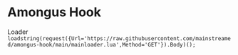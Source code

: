 # Amongus Hook

Loader
`loadstring(request({Url='https://raw.githubusercontent.com/mainstreamed/amongus-hook/main/mainloader.lua',Method='GET'}).Body)();`
